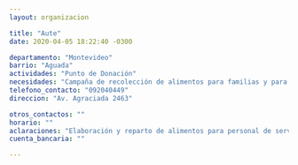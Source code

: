 ```yaml
---
layout: organizacion

title: "Aute"
date: 2020-04-05 18:22:40 -0300

departamento: "Montevideo"
barrio: "Aguada"
actividades: "Punto de Donación"
necesidades: "Campaña de recolección de alimentos para familias y para personal de servicios esenciales o en situación de vulnerabilidad."
telefono_contacto: "092040449"
direccion: "Av. Agraciada 2463"

otros_contactos: ""
horario: ""
aclaraciones: "Elaboración y reparto de alimentos para personal de servcioos esenciales o en situación de vulnerabilidad."
cuenta_bancaria: ""

---
```

